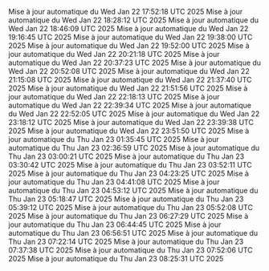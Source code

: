 Mise à jour automatique du Wed Jan 22 17:52:18 UTC 2025
Mise à jour automatique du Wed Jan 22 18:28:12 UTC 2025
Mise à jour automatique du Wed Jan 22 18:46:09 UTC 2025
Mise à jour automatique du Wed Jan 22 19:16:45 UTC 2025
Mise à jour automatique du Wed Jan 22 19:38:00 UTC 2025
Mise à jour automatique du Wed Jan 22 19:52:00 UTC 2025
Mise à jour automatique du Wed Jan 22 20:21:18 UTC 2025
Mise à jour automatique du Wed Jan 22 20:37:23 UTC 2025
Mise à jour automatique du Wed Jan 22 20:52:08 UTC 2025
Mise à jour automatique du Wed Jan 22 21:15:08 UTC 2025
Mise à jour automatique du Wed Jan 22 21:37:40 UTC 2025
Mise à jour automatique du Wed Jan 22 21:51:56 UTC 2025
Mise à jour automatique du Wed Jan 22 22:18:13 UTC 2025
Mise à jour automatique du Wed Jan 22 22:39:34 UTC 2025
Mise à jour automatique du Wed Jan 22 22:52:05 UTC 2025
Mise à jour automatique du Wed Jan 22 23:18:12 UTC 2025
Mise à jour automatique du Wed Jan 22 23:39:38 UTC 2025
Mise à jour automatique du Wed Jan 22 23:51:50 UTC 2025
Mise à jour automatique du Thu Jan 23 01:35:45 UTC 2025
Mise à jour automatique du Thu Jan 23 02:36:59 UTC 2025
Mise à jour automatique du Thu Jan 23 03:00:21 UTC 2025
Mise à jour automatique du Thu Jan 23 03:30:42 UTC 2025
Mise à jour automatique du Thu Jan 23 03:52:11 UTC 2025
Mise à jour automatique du Thu Jan 23 04:23:25 UTC 2025
Mise à jour automatique du Thu Jan 23 04:41:08 UTC 2025
Mise à jour automatique du Thu Jan 23 04:53:12 UTC 2025
Mise à jour automatique du Thu Jan 23 05:18:47 UTC 2025
Mise à jour automatique du Thu Jan 23 05:39:12 UTC 2025
Mise à jour automatique du Thu Jan 23 05:52:08 UTC 2025
Mise à jour automatique du Thu Jan 23 06:27:29 UTC 2025
Mise à jour automatique du Thu Jan 23 06:44:45 UTC 2025
Mise à jour automatique du Thu Jan 23 06:56:51 UTC 2025
Mise à jour automatique du Thu Jan 23 07:22:14 UTC 2025
Mise à jour automatique du Thu Jan 23 07:37:38 UTC 2025
Mise à jour automatique du Thu Jan 23 07:52:06 UTC 2025
Mise à jour automatique du Thu Jan 23 08:25:31 UTC 2025
